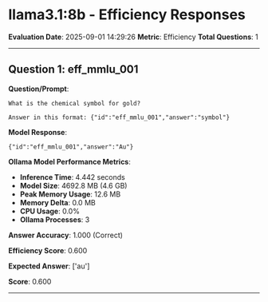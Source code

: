 # llama3.1:8b - Efficiency Responses

**Evaluation Date**: 2025-09-01 14:29:26
**Metric**: Efficiency
**Total Questions**: 1

---

## Question 1: eff_mmlu_001

**Question/Prompt**: 
```
What is the chemical symbol for gold?

Answer in this format: {"id":"eff_mmlu_001","answer":"symbol"}
```

**Model Response**: 
```
{"id":"eff_mmlu_001","answer":"Au"}
```

**Ollama Model Performance Metrics**:
- **Inference Time**: 4.442 seconds
- **Model Size**: 4692.8 MB (4.6 GB)
- **Peak Memory Usage**: 12.6 MB
- **Memory Delta**: 0.0 MB
- **CPU Usage**: 0.0%
- **Ollama Processes**: 3

**Answer Accuracy**: 1.000 (Correct)

**Efficiency Score**: 0.600

**Expected Answer**: ['au']

**Score**: 0.600

---
